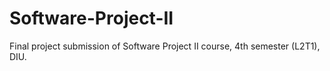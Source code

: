 # Software-Project-II

Final project submission of Software Project II course, 4th semester (L2T1), DIU.
